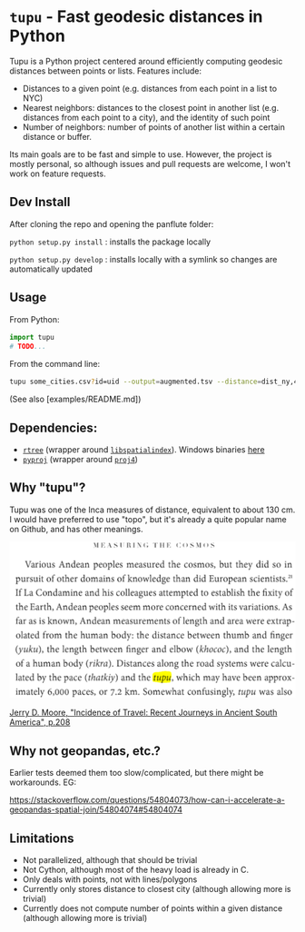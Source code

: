 # `tupu` - Fast geodesic distances in Python

Tupu is a Python project centered around efficiently computing geodesic distances between points or lists. Features include:

- Distances to a given point (e.g. distances from each point in a list to NYC)
- Nearest neighbors: distances to the closest point in another list (e.g. distances from each point to a city), and the identity of such point
- Number of neighbors: number of points of another list within a certain distance or buffer.

Its main goals are to be fast and simple to use.
However, the project is mostly personal, so although issues and pull requests are welcome,
I won't work on feature requests.


## Dev Install

After cloning the repo and opening the panflute folder:

`python setup.py install`
: installs the package locally

`python setup.py develop`
: installs locally with a symlink so changes are automatically updated


## Usage

From Python:

```python
import tupu
# TODO...
```

From the command line:

```bash
tupu some_cities.csv?id=uid --output=augmented.tsv --distance=dist_ny,40.7143,-74.0060
```

(See also [examples/README.md])


## Dependencies:

- [`rtree`](http://toblerity.org/rtree/) (wrapper around [`libspatialindex`](https://libspatialindex.org/)). Windows binaries [here](https://www.lfd.uci.edu/~gohlke/pythonlibs/#rtree)
- [`pyproj`](https://github.com/pyproj4/pyproj) (wrapper around [`proj4`](https://proj4.org/))


## Why "tupu"?

Tupu was one of the Inca measures of distance, equivalent to about 130 cm.
I would have preferred to use "topo", but it's already a quite popular name on Github, and has other meanings.

![Text](docs/incidence_of_travel_moore_p208.png)

[Jerry D. Moore, "Incidence of Travel: Recent Journeys in Ancient South America", p.208](https://books.google.com/books?id=B_kmDgAAQBAJ&pg=PA208&lpg=PA208)





## Why not geopandas, etc.?

Earlier tests deemed them too slow/complicated, but there might be workarounds. EG:

https://stackoverflow.com/questions/54804073/how-can-i-accelerate-a-geopandas-spatial-join/54804074#54804074


## Limitations

- Not parallelized, although that should be trivial
- Not Cython, although most of the heavy load is already in C.
- Only deals with points, not with lines/polygons
- Currently only stores distance to closest city (although allowing more is trivial)
- Currently does not compute number of points within a given distance (although allowing more is trivial)
